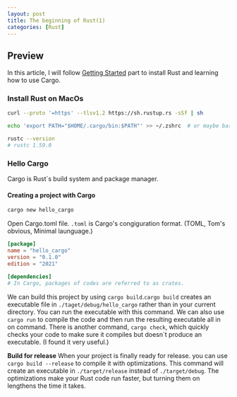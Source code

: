 ```yaml
---
layout: post
title: The beginning of Rust(1)
categories: [Rust]
---
```

## Preview
In this article, I will follow [Getting Started](https://doc.rust-lang.org/stable/book/ch01-00-getting-started.html) part to install Rust and learning how to use Cargo. 

### Install Rust on MacOs
```bash
curl --proto '=https' --tlsv1.2 https://sh.rustup.rs -sSf | sh
```
```bash
echo 'export PATH="$HOME/.cargo/bin:$PATH"' >> ~/.zshrc  # or maybe bash_profile
```
```bash
rustc --version
# rustc 1.59.0
```
### Hello Cargo
Cargo is Rust`s build system and package manager.
#### Creating a project with Cargo
```bash
cargo new hello_cargo
```
Open Cargo.toml file. `.toml` is Cargo's congiguration format. (TOML, Tom's obvious, Minimal launguage.)
```toml
[package]
name = "hello_cargo"
version = "0.1.0"
edition = "2021"

[dependencies]
# In Cargo, packages of codes are referred to as crates.
```
We can build this project by using `cargo build`.`cargo build` creates an executable file in `./taget/debug/hello_cargo` rather than in your current directory. You can run the executable with this command.
We can also use `cargo run` to compile the code and then run the resulting executable all in on command.
There is another command, `cargo check`, which quickly checks your code to make sure it compiles but doesn`t produce an executable. (I found it very useful.)

**Build for release**
When your project is finally ready for release. you can use `cargo build --release` to compile it with optimizations. This command will create an executable in `./target/release` instead of `./target/debug`. The optimizations make your Rust code run faster, but turning them on lengthens the time it takes.